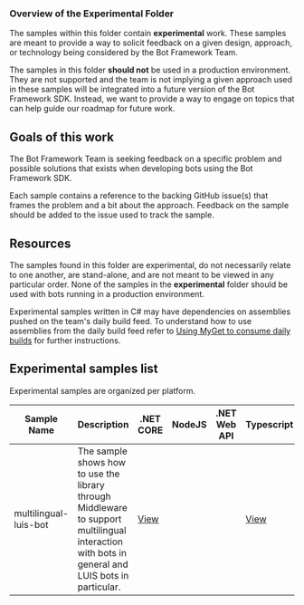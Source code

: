 ### Overview of the Experimental Folder

The samples within this folder contain **experimental** work.  These samples are meant to provide a way to solicit
feedback on a given design, approach, or technology being considered by the Bot Framework Team.

The samples in this folder **should not** be used in a production environment.  They are not supported and the team is not implying a given approach used in these samples will be integrated into a future version of the Bot Framework SDK.  Instead, we want to provide a way to engage on topics that can help guide our roadmap for future work.

## Goals of this work

The Bot Framework Team is seeking feedback on a specific problem and possible solutions that exists when developing bots using the Bot Framework SDK.

Each sample contains a reference to the backing GitHub issue(s) that frames the problem and a bit about the approach.  Feedback on the sample should be added to the issue used to track the sample.


## Resources

The samples found in this folder are experimental, do not necessarily relate to one another, are stand-alone, and are not meant to be viewed in any particular order.  None of the samples in the **experimental** folder should be used with bots running in a production environment.

Experimental samples written in C# may have dependencies on assemblies pushed on the team's daily build feed.  To understand how to use assemblies from the daily build feed refer to [Using MyGet to consume daily builds](https://github.com/microsoft/botbuilder-dotnet/blob/master/UsingMyGet.md) for further instructions.



## Experimental samples list

Experimental samples are organized per platform.


| Sample Name           | Description                                                                    | .NET CORE   | NodeJS      | .NET Web API | Typescript  |
|-----------------------|--------------------------------------------------------------------------------|-------------|-------------|--------------|-------------|
|multilingual-luis-bot| The sample shows how to use the library through Middleware to support multilingual interaction with bots in general and LUIS bots in particular.                                                                                                 |[View][cs#1] |  |  | [View][ts#1] |

[cs#1]: ./multilingual-luis/csharp_dotnetcore

[cs#2]: ./qnamaker-activelearning/csharp_dotnetcore

[wa#2]: ./csharp_webapi/#

[ts#1]: ./multilingual-luis/javascript_typescript

[js#1]: ./qnamaker-activelearning/javascript_nodejs
